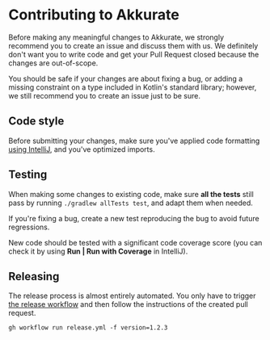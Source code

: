 # Contributing to Akkurate

Before making any meaningful changes to Akkurate, we strongly recommend you to create an issue and discuss them with us.
We definitely don't want you to write code and get your Pull Request closed because the changes are out-of-scope.

You should be safe if your changes are about fixing a bug, or adding a missing constraint on a type included in Kotlin's
standard library; however, we still recommend you to create an issue just to be sure.

## Code style

Before submitting your changes, make sure you've applied code
formatting [using IntelliJ](https://www.jetbrains.com/help/idea/reformat-and-rearrange-code.html), and you've optimized
imports.

## Testing

When making some changes to existing code, make sure **all the tests** still pass by running `./gradlew allTests test`,
and adapt them when needed.

If you're fixing a bug, create a new test reproducing the bug to avoid future regressions.

New code should be tested with a significant code coverage score (you can check it by using **Run | Run with Coverage**
in IntelliJ).

## Releasing

The release process is almost entirely automated. You only have to
trigger [the release workflow](.github/workflows/release.yml)
and then follow the instructions of the created pull request.

```shell
gh workflow run release.yml -f version=1.2.3
```
